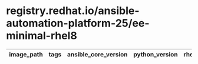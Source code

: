 # registry.redhat.io/ansible-automation-platform-25/ee-minimal-rhel8

| image_path | tags | ansible_core_version | python_version | rhel_version | ansible_collections | packages | pip_packages | created |
|---|---|---|---|---|---|---|---|---|
